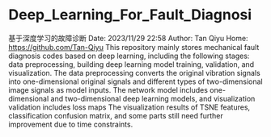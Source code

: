 # Deep_Learning_For_Fault_Diagnosi
基于深度学习的故障诊断
Date: 2023/11/29 22:58 Author: Tan Qiyu 
Home: https://github.com/Tan-Qiyu
This repository mainly stores mechanical fault diagnosis codes based on deep learning, including the following stages: data preprocessing, building deep learning model training, validation, and visualization. 
The data preprocessing converts the original vibration signals into one-dimensional original signals and different types of two-dimensional image signals as model inputs. 
The network model includes one-dimensional and two-dimensional deep learning models, 
and visualization validation includes loss maps The visualization results of TSNE features, classification confusion matrix, and some parts still need further improvement due to time constraints.
